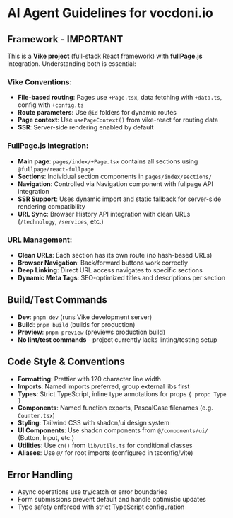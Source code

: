 # AI Agent Guidelines for vocdoni.io

## Framework - IMPORTANT

This is a **Vike project** (full-stack React framework) with **fullPage.js** integration. Understanding both is essential:

### Vike Conventions:

- **File-based routing**: Pages use `+Page.tsx`, data fetching with `+data.ts`, config with `+config.ts`
- **Route parameters**: Use `@id` folders for dynamic routes
- **Page context**: Use `usePageContext()` from vike-react for routing data
- **SSR**: Server-side rendering enabled by default

### FullPage.js Integration:

- **Main page**: `pages/index/+Page.tsx` contains all sections using `@fullpage/react-fullpage`
- **Sections**: Individual section components in `pages/index/sections/`
- **Navigation**: Controlled via Navigation component with fullpage API integration
- **SSR Support**: Uses dynamic import and static fallback for server-side rendering compatibility
- **URL Sync**: Browser History API integration with clean URLs (`/technology`, `/services`, etc.)

### URL Management:

- **Clean URLs**: Each section has its own route (no hash-based URLs)
- **Browser Navigation**: Back/forward buttons work correctly
- **Deep Linking**: Direct URL access navigates to specific sections
- **Dynamic Meta Tags**: SEO-optimized titles and descriptions per section

## Build/Test Commands

- **Dev**: `pnpm dev` (runs Vike development server)
- **Build**: `pnpm build` (builds for production)
- **Preview**: `pnpm preview` (previews production build)
- **No lint/test commands** - project currently lacks linting/testing setup

## Code Style & Conventions

- **Formatting**: Prettier with 120 character line width
- **Imports**: Named imports preferred, group external libs first
- **Types**: Strict TypeScript, inline type annotations for props `{ prop: Type }`
- **Components**: Named function exports, PascalCase filenames (e.g. `Counter.tsx`)
- **Styling**: Tailwind CSS with shadcn/ui design system
- **UI Components**: Use shadcn components from `@/components/ui/` (Button, Input, etc.)
- **Utilities**: Use `cn()` from `lib/utils.ts` for conditional classes
- **Aliases**: Use `@/` for root imports (configured in tsconfig/vite)

## Error Handling

- Async operations use try/catch or error boundaries
- Form submissions prevent default and handle optimistic updates
- Type safety enforced with strict TypeScript configuration
